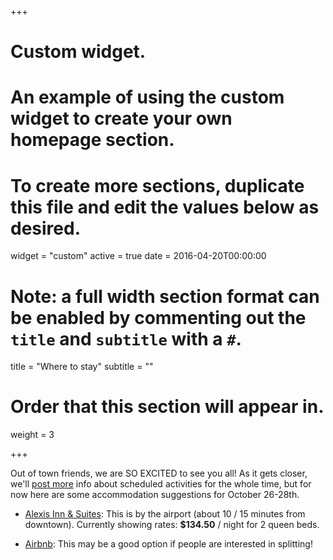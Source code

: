 +++
# Custom widget.
# An example of using the custom widget to create your own homepage section.
# To create more sections, duplicate this file and edit the values below as desired.
widget = "custom"
active = true
date = 2016-04-20T00:00:00

# Note: a full width section format can be enabled by commenting out the `title` and `subtitle` with a `#`.
title = "Where to stay"
subtitle = ""

# Order that this section will appear in.
weight = 3

+++

Out of town friends, we are SO EXCITED to see you all! As it gets closer, we'll [post more](#details) info about scheduled activities for the whole time, but for now here are some accommodation suggestions for October 26-28th.


* [Alexis Inn & Suites](https://www.alexisinn.com): This is by the airport (about 10 / 15 minutes from downtown). Currently showing rates: **$134.50** / night for 2 queen beds.

* [Airbnb](https://www.airbnb.com/s/Nashville--TN--United-States/homes?refinement_paths%5B%5D=%2Fhomes&place_id=ChIJPZDrEzLsZIgRoNrpodC5P30&checkin=2018-10-26&checkout=2018-10-28&query=Nashville%2C%20TN%2C%20United%20States&allow_override%5B%5D=&s_tag=cmawcnQH): This may be a good option if people are interested in splitting!

